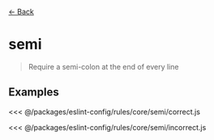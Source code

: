 [&#x2190; Back](./)
# semi <badge text="warn" type="warn" vertical="middle"/>

> Require a semi-colon at the end of every line


## Examples

<code-highlight>
 
<div slot="correct">

<<< @/packages/eslint-config/rules/core/semi/correct.js

</div>

 
<div slot="incorrect">

<<< @/packages/eslint-config/rules/core/semi/incorrect.js

</div>

 
</code-highlight>

